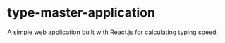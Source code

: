 # type-master-application
A simple web application built with React.js for calculating typing speed.
